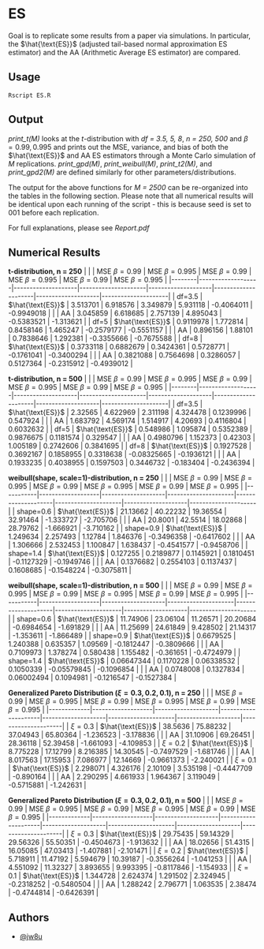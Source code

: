 # ES

Goal is to replicate some results from a paper via simulations. In particular, the $\hat{\text{ES}}$ (adjusted tail-based normal approximation ES estimator) and the AA (Arithmetic Average ES estimator) are compared. 

## Usage
```
Rscript ES.R
```

## Output
*print_t(M)* looks at the *t*-distribution with *df = 3.5, 5, 8*, *n = 250, 500* and $\beta = 0.99, 0.995$  and prints out the MSE, variance, and bias of both the $\hat{\text{ES}}$ and AA ES estimators through a Monte Carlo simulation of *M* replications.
*print_gpd(M)*, *print_weibull(M)*, *print_t2(M)*, and *print_gpd2(M)* are defined similarly for other parameters/distributions.

The output for the above functions for *M = 2500* can be re-organized into the tables in the following section. Please note that all numerical results will be identical upon each running of the script - this is because seed is set to 001 before each replication.

For full explanations, please see *Report.pdf*

## Numerical Results

**t-distribution, n = 250**
|        |                   | MSE $\beta = 0.99$ | MSE $\beta = 0.995$ | MSE $\beta = 0.99$ | MSE $\beta = 0.995$ | MSE $\beta = 0.99$ | MSE $\beta = 0.995$ |
|--------|-------------------|--------------------|---------------------|--------------------|---------------------|--------------------|---------------------|
| df=3.5 | $\hat{\text{ES}}$ | 3.513701           | 6.918576            | 3.349879           | 5.931118            | -0.4064011         | -0.9949018          |
|        | AA                | 3.045859           | 6.618685            | 2.757139           | 4.895043            | -0.5383521         | -1.313621           |
| df=5   | $\hat{\text{ES}}$ | 0.9119978          | 1.772814            | 0.8458146          | 1.465247            | -0.2579177         | -0.5551157          |
|        | AA                | 0.896156           | 1.88101             | 0.7838646          | 1.292381            | -0.3355666         | -0.7675588          |
| df=8   | $\hat{\text{ES}}$ | 0.3733118          | 0.6882679           | 0.3424361          | 0.5728771           | -0.1761041         | -0.3400294          |
|        | AA                | 0.3821088          | 0.7564698           | 0.3286057          | 0.5127364           | -0.2315912         | -0.4939012          |

**t-distribution, n = 500**
|        |                   | MSE $\beta = 0.99$ | MSE $\beta = 0.995$ | MSE $\beta = 0.99$ | MSE $\beta = 0.995$ | MSE $\beta = 0.99$ | MSE $\beta = 0.995$ |
|--------|-------------------|--------------------|---------------------|--------------------|---------------------|--------------------|---------------------|
| df=3.5 | $\hat{\text{ES}}$ | 2.32565            | 4.622969            | 2.311198           | 4.324478            | 0.1239996          | 0.547924            |
|        | AA                | 1.683792           | 4.569174            | 1.514917           | 4.20693             | 0.4116804          | 0.6032632           |
| df=5   | $\hat{\text{ES}}$ | 0.548986           | 1.095874            | 0.5352389          | 0.9876675           | 0.1181574          | 0.329547            |
|        | AA                | 0.4980796          | 1.152373            | 0.42303            | 1.005189            | 0.2742606          | 0.3841695           |
| df=8   | $\hat{\text{ES}}$ | 0.1927528          | 0.3692167           | 0.1858955          | 0.3318638           | -0.08325665        | -0.1936121          |
|        | AA                | 0.1933235          | 0.4038955           | 0.1597503          | 0.3446732           | -0.183404          | -0.2436394          |

**weibull(shape, scale=1)-distribution, n = 250**
|           |                   | MSE $\beta = 0.99$ | MSE $\beta = 0.995$ | MSE $\beta = 0.99$ | MSE $\beta = 0.995$ | MSE $\beta = 0.99$ | MSE $\beta = 0.995$ |
|-----------|-------------------|--------------------|---------------------|--------------------|---------------------|--------------------|---------------------|
| shape=0.6 | $\hat{\text{ES}}$ | 21.13662           | 40.22232            | 19.36554           | 32.91464            | -1.333727          | -2.705706           |
|           | AA                | 20.8001            | 42.5514             | 18.02868           | 28.79762            | -1.666921          | -3.710162           |
| shape=0.9 | $\hat{\text{ES}}$ | 1.249634           | 2.257493            | 1.12784            | 1.846376            | -0.3496358         | -0.6417602          |
|           | AA                | 1.306666           | 2.532453            | 1.100847           | 1.638437            | -0.4541577         | -0.9458706          |
| shape=1.4 | $\hat{\text{ES}}$ | 0.127255           | 0.2189877           | 0.1145921          | 0.1810451           | -0.1127329         | -0.1949746          |
|           | AA                | 0.1376682          | 0.2554103           | 0.1137437          | 0.1608685           | -0.1548224         | -0.3075811          |

**weibull(shape, scale=1)-distribution, n = 500**
|           |                   | MSE $\beta = 0.99$ | MSE $\beta = 0.995$ | MSE $\beta = 0.99$ | MSE $\beta = 0.995$ | MSE $\beta = 0.99$ | MSE $\beta = 0.995$ |
|-----------|-------------------|--------------------|---------------------|--------------------|---------------------|--------------------|---------------------|
| shape=0.6 | $\hat{\text{ES}}$ | 11.74906           | 23.06104            | 11.26571           | 20.20684            | -0.6984654         | -1.691829           |
|           | AA                | 11.25699           | 24.61849            | 9.428502           | 21.14317            | -1.353611          | -1.866489           |
| shape=0.9 | $\hat{\text{ES}}$ | 0.6679525          | 1.240388            | 0.635357           | 1.09569             | -0.1812447         | -0.3809666          |
|           | AA                | 0.7109973          | 1.378274            | 0.580438           | 1.155482            | -0.361651          | -0.4724979          |
| shape=1.4 | $\hat{\text{ES}}$ | 0.06647344         | 0.1170228           | 0.06338532         | 0.1050339           | -0.05579845        | -0.1096854          |
|           | AA                | 0.0748008          | 0.1327834           | 0.06002494         | 0.1094981           | -0.1216547         | -0.1527384          |

**Generalized Pareto Distribution ($\xi = 0.3,0.2,0.1$), n = 250**
|             |                   | MSE $\beta = 0.99$ | MSE $\beta = 0.995$ | MSE $\beta = 0.99$ | MSE $\beta = 0.995$ | MSE $\beta = 0.99$ | MSE $\beta = 0.995$ |
|-------------|-------------------|--------------------|---------------------|--------------------|---------------------|--------------------|---------------------|
| $\xi = 0.3$ | $\hat{\text{ES}}$ | 38.5636            | 75.88232            | 37.04943           | 65.80364            | -1.236523          | -3.178836           |
|             | AA                | 31.10906           | 69.26451            | 28.36118           | 52.39458            | -1.661093          | -4.109853           |
| $\xi = 0.2$ | $\hat{\text{ES}}$ | 8.775228           | 17.12799            | 8.216385           | 14.30545            | -0.7497529         | -1.681746           |
|             | AA                | 8.017563           | 17.15953            | 7.086977           | 12.14669            | -0.9661373         | -2.240021           |
| $\xi = 0.1$ | $\hat{\text{ES}}$ | 2.298071           | 4.326176            | 2.10109            | 3.535198            | -0.4447709         | -0.890164           |
|             | AA                | 2.290295           | 4.661933            | 1.964367           | 3.119049            | -0.5715881         | -1.242631           |

**Generalized Pareto Distribution ($\xi = 0.3,0.2,0.1$), n = 500**
|             |                   | MSE $\beta = 0.99$ | MSE $\beta = 0.995$ | MSE $\beta = 0.99$ | MSE $\beta = 0.995$ | MSE $\beta = 0.99$ | MSE $\beta = 0.995$ |
|-------------|-------------------|--------------------|---------------------|--------------------|---------------------|--------------------|---------------------|
| $\xi = 0.3$ | $\hat{\text{ES}}$ | 29.75435           | 59.14329            | 29.56326           | 55.50351            | -0.4504673         | -1.913632           |
|             | AA                | 18.02656           | 51.4315             | 16.05085           | 47.03413            | -1.407881          | -2.101471           |
| $\xi = 0.2$ | $\hat{\text{ES}}$ | 5.718911           | 11.47192            | 5.594679           | 10.39187            | -0.3556264         | -1.041253           |
|             | AA                | 4.551092           | 11.32327            | 3.893655           | 9.993395            | -0.8117846         | -1.154933           |
| $\xi = 0.1$ | $\hat{\text{ES}}$ | 1.344728           | 2.624374            | 1.291502           | 2.324945            | -0.2318252         | -0.5480504          |
|             | AA                | 1.288242           | 2.796771            | 1.063535           | 2.38474             | -0.4744814         | -0.6426391          |

## Authors

- [@jw8u](https://www.github.com/jw8u)
